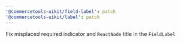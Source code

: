 ```yaml
---
'@commercetools-uikit/field-label': patch
'@commercetools-uikit/label': patch
---
```


Fix misplaced required indicator and `ReactNode` title in the `FieldLabel`
